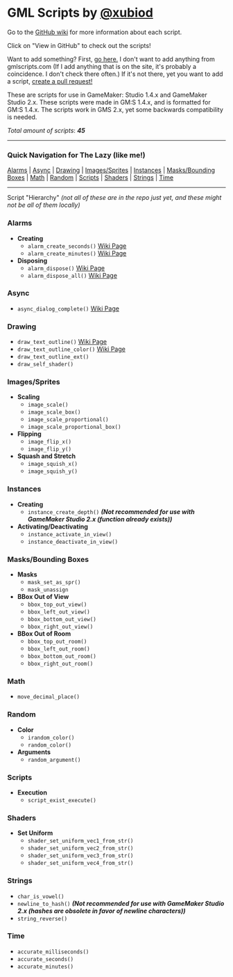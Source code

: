 # GML Scripts by [@xubiod](https://twitter.com/Xubiod)

Go to the [GitHub wiki](https://github.com/xubiod/gml-scripts/wiki) for more information about each script.

Click on "View in GitHub" to check out the scripts!

Want to add something? First, [go here.](http://www.gmlscripts.com/script/index) I don't want to add anything from gmlscripts.com (If I add anything that is on the site, it's probably a coincidence. I don't check there often.) If it's not there, yet you want to add a script, [create a pull request!](https://github.com/xubiod/gml-scripts/pulls)

These are scripts for use in GameMaker: Studio 1.4.x and GameMaker Studio 2.x. These scripts were made in GM:S 1.4.x, and is formatted for GM:S 1.4.x. The scripts work in GMS 2.x, yet some backwards compatibility is needed.

*Total amount of scripts*: **_45_** 

---

### Quick Navigation for The Lazy (like me!)

[Alarms](#alarms) \| [Async](#async) \| [Drawing](#drawing) \| [Images/Sprites](#imagessprites) \| [Instances](#instances) \| [Masks/Bounding Boxes](#masksbounding-boxes) \| [Math](#math) \| [Random](#random) \| [Scripts](#scripts) \| [Shaders](#shaders) \| [Strings](#strings) \| [Time](#time)

---

Script "Hierarchy"
*(not all of these are in the repo just yet, and these might not be all of them locally)*

### Alarms
 * **Creating**
   * `alarm_create_seconds()` [Wiki Page](https://github.com/xubiod/gml-scripts/wiki/alarm_create_seconds()) 
   * `alarm_create_minutes()` [Wiki Page](https://github.com/xubiod/gml-scripts/wiki/alarm_create_minutes()) 
 * **Disposing**
   * `alarm_dispose()` [Wiki Page](https://github.com/xubiod/gml-scripts/wiki/alarm_dispose()) 
   * `alarm_dispose_all()` [Wiki Page](https://github.com/xubiod/gml-scripts/wiki/alarm_dispose_all()) 

### Async
 * `async_dialog_complete()` [Wiki Page](https://github.com/xubiod/gml-scripts/wiki/async_dialog_complete()) 

### Drawing
 * `draw_text_outline()` [Wiki Page](https://github.com/xubiod/gml-scripts/wiki/draw_text_outline())
 * `draw_text_outline_color()` [Wiki Page](https://github.com/xubiod/gml-scripts/wiki/draw_text_outline_color())
 * `draw_text_outline_ext()`
 * `draw_self_shader()`

### Images/Sprites
 * **Scaling**
   * `image_scale()`
   * `image_scale_box()`
   * `image_scale_proportional()`
   * `image_scale_proportional_box()`
 * **Flipping**
   * `image_flip_x()`
   * `image_flip_y()`
 * **Squash and Stretch**
   * `image_squish_x()`
   * `image_squish_y()`

### Instances
 * **Creating**
   * `instance_create_depth()` **_(Not recommended for use with GameMaker Studio 2.x (function already exists))_**
 * **Activating/Deactivating**
   * `instance_activate_in_view()`
   * `instance_deactivate_in_view()`
 
### Masks/Bounding Boxes
 * **Masks**
   * `mask_set_as_spr()`
   * `mask_unassign`
 * **BBox Out of View**
   * `bbox_top_out_view()`
   * `bbox_left_out_view()`
   * `bbox_bottom_out_view()`
   * `bbox_right_out_view()`
 * **BBox Out of Room**
   * `bbox_top_out_room()`
   * `bbox_left_out_room()`
   * `bbox_bottom_out_room()`
   * `bbox_right_out_room()`

### Math
 * `move_decimal_place()`

### Random
 * **Color**
   * `irandom_color()`
   * `random_color()`
 * **Arguments**
   * `random_argument()`

### Scripts
 * **Execution**
   * `script_exist_execute()`

### Shaders
 * **Set Uniform**
   * `shader_set_uniform_vec1_from_str()`
   * `shader_set_uniform_vec2_from_str()`
   * `shader_set_uniform_vec3_from_str()`
   * `shader_set_uniform_vec4_from_str()`

### Strings
 * `char_is_vowel()`
 * `newline_to_hash()` **_(Not recommended for use with GameMaker Studio 2.x (hashes are obsolete in favor of newline characters))_**
 * `string_reverse()`

### Time
 * `accurate_milliseconds()`
 * `accurate_seconds()`
 * `accurate_minutes()`
